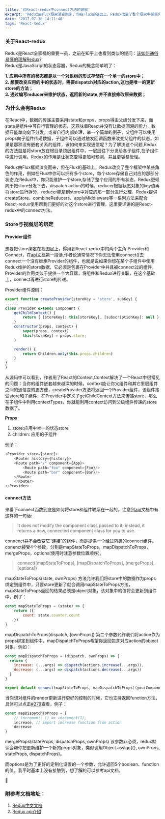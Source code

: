```yaml
---
title: '对React-redux中connect方法的理解'
excerpt: 'Redux由Flux框架演变而来，但在Flux的基础上，Redux改变了整个框架中某些角色的作用，例如在Flux中你可以拥有多个store，每个store存储自己对应的那部分状态,在Redux中，你只能维护一个store,存储了整个应用的所有状态'
date: '2017-07-30 14:11:48'
tags: 'React-Redux'
---
```


### 关于React-redux   
Redux是React全家桶的重要一员，之前在知乎上也看到类似的提问：[该如何通俗易懂的理解Redux](https://www.zhihu.com/question/41312576)?  
Redux是JavaScript的状态容器，Redux的概念简单明了：  

**1. 应用中所有的状态都是以一个对象树的形式存储在一个单一的store中；**  
**2. 想要改变应用的中的状态时，需要dispatch对应的action,这也是唯一的更新store的方法；**  
**3. 通过编写reducer来维护状态，返回新的state,并不直接修改原来数据；**

### 为什么会有Redux
在React中，数据的传递主要采用state和props，props得由父级分发下来，而state是组件中可自行管理的状态，这意味着React并没有让数据回溯的能力，数据只能单向向下分发，或者自行内部处理，举一个简单的例子，父组件可以使用props向子组件传递数据，子组件可以通过触发回调函数来改变父组件的状态，如果是那种没有嵌套关系的组件，该如何来实现通信呢？为了解决这个问题,Redux的方法就是将store放在根目录顶层组件中，一层层往下分发给各子组件,在子组件中进行调用，Redux的作用是让状态变得更加可预测、并且更容易管理。

Redux由Flux框架演变而来，但在Flux的基础上，Redux改变了整个框架中某些角色的作用，例如在Flux中你可以拥有多个store，每个store存储自己对应的那部分状态,在Redux中，你只能维护一个store,存储了整个应用的所有状态，Redux更倾向于把store分发下去，dispatch action的时候，reducer根据状态对象的key值再将store进行拆分，reducer能拿到store中对应的那一部分进行处理，Redux提供createStore、combineReducers、applyMiddleware等一系列方法来配合React-redux使用帮我们更好的对这个store进行管理，这里要详讲的是React-redux中的connect方法。


### Store与视图层的绑定

#### Provider组件  
想要把store绑定在视图层上，得用到React-redux中的两个主角:Provider和Connect，在[api文档](https://github.com/reactjs/react-redux/blob/master/docs/api.md#provider-store)第一段话,作者说通常情况下你无法使用connect()去connect一个没有继承Provider的组件，也就是说如果你想在某个子组件中使用Redux维护的store数据，它必须是包裹在Provider中并且被connect过的组件，Provider的作用类似于提供一个大容器，将组件和Redux进行关联，在这个基础上，connect再进行store的传递。

Provider组件源码：

``` javascript
export function createProvider(storeKey = 'store', subKey) {
......
class Provider extends Component {
    getChildContext() {
        return { [storeKey]: this[storeKey], [subscriptionKey]: null }
    }
    constructor(props, context) {
        super(props, context)
        this[storeKey] = props.store;
    }

    render() {
        return Children.only(this.props.children)
    }
}
}
```
从源码中可以看到，作者用了React的Context,Context解决了一个React中很常见的问题：当你的组件嵌套越来越深的时候，context能让你父组件和其它里层组件之间的通信变的更方便，createProvider方法将返回一个Provider组件，该组件接受store和子组件，在Provider中定义了getChildContext方法来传递store，那么在子组件中利用contextTypes，你就能利用context访问到父级组件传递的store数据了。

**<Provider store>**

**Props**
1. store:应用中唯一的状态store
2. children: 应用的子组件  

例子：

```javascript
<Provider store={store}>
    <Router history={history}>
    <Route path="/" component={App}>
        <Route path="foo" component={Foo}/>
        <Route path="bar" component={Bar}/>
    </Route>
    </Router>
</Provider>
```

#### connect方法
来看下connect函数到底是如何将store和组件联系在一起的，注意到[api](https://github.com/reactjs/react-redux/blob/master/docs/api.md#connectmapstatetoprops-mapdispatchtoprops-mergeprops-options)文档中有这样的一句话:
> It does not modify the component class passed to it; instead, it returns a new, connected component class for you to use.  

connenct并不会改变它“连接”的组件，而是提供一个经过包裹的connect组件。 conenct接受4个参数，分别是mapStateToProps，mapDispatchToProps，mergeProps，options(使用时注意参数位置顺序)。

> connect([mapStateToProps], [mapDispatchToProps], [mergeProps], [options])

mapStateToProps(state, ownProps) 方法允许我们将store中的数据作为props绑定到组件中，只要store更新了就会调用mapStateToProps方法，mapStateToProps返回的结果必须是object对象，该对象中的值将会更新到组件中，例子：

``` javascript
const mapStateToProps = (state) => {
    return ({
        count: state.counter.count
    })
}
```
mapDispatchToProps(dispatch, [ownProps]) 第二个参数允许我们将action作为props绑定到组件中，mapDispatchToProps希望你返回包含对应action的object对象，例如：

``` javascript
const mapDispatchToProps = (dispatch, ownProps) => {
  return {
    increase: (...args) => dispatch(actions.increase(...args)),
    decrease: (...args) => dispatch(actions.decrease(...args))
  }
}

export default connect(mapStateToProps, mapDispatchToProps)(yourComponent)
```
当你想对组件的render更新进行更好的控制的时候，它也支持返回function方法，具体可以点击[#279](https://github.com/reactjs/react-redux/pull/279)查看，例子：

``` javascript
const mapDispatchToProps = {
    // increment: () => increment(1),
    increase, // import increase function from action
    decrease 
}
```
mergeProps(stateProps, dispatchProps, ownProps) 该参数非必须，redux默认会帮你把更新维护一个新的props对象，类似调用Object.assign({}, ownProps, stateProps, dispatchProps)。

而options是为了更好的定制化设置的一个参数，允许返回5个boolean、function的值，我平时基本上没有接触到，想了解的可以参考api文档。



### 附参考文档地址：
1. [Redux中文文档](http://www.redux.org.cn/)
2. [Redux api介绍](https://github.com/reactjs/react-redux/blob/master/docs/api.md#connectmapstatetoprops-mapdispatchtoprops-mergeprops-options)